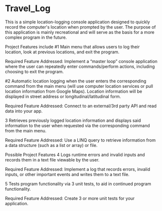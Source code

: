 # Travel_Log
This is a simple location-logging console application designed to quickly record the computer's location when prompted by the user. The purpose of this application is mainly recreational and will serve as the basis for a more complex program in the future.


Project Features include
#1
Main menu that allows users to log their location, look at previous locations, and exit the program.

Required Feature Addressed: Implement a “master loop” console application where the user can repeatedly enter commands/perform actions, including choosing to exit the program.


#2
Automatic location logging when the user enters the corresponding command from the main menu (will use computer location services or pull location information from Google Maps). Location information will be displayed in street address or longitudinal/latitudinal form. 

Required Feature Addressed: Connect to an external/3rd party API and read data into your app.


3
Retrieves previously logged location information and displays said information to the user when requested via the corresponding command from the main menu.

Required Feature Addressed: Use a LINQ query to retrieve information from a data structure (such as a list or array) or file.




Possible Project Features
4
Logs runtime errors and invalid inputs and records them in a text file viewable by the user.

Required Feature Addressed: Implement a log that records errors, invalid inputs, or other important events and writes them to a text file.


5
Tests program functionality via 3 unit tests, to aid in continued program functionality.

Required Feature Addressed: Create 3 or more unit tests for your application.



